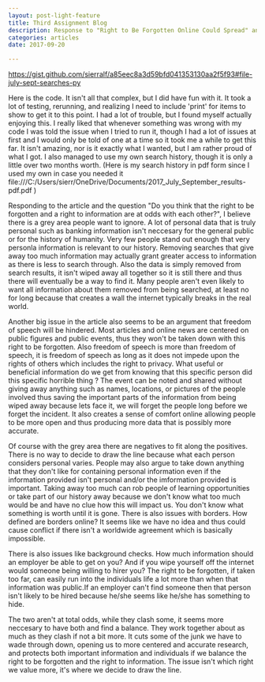 ```yaml
---
layout: post-light-feature
title: Third Assignment Blog
description: Response to "Right to Be Forgotten Online Could Spread" and code.
categories: articles
date: 2017-09-20

---
```


https://gist.github.com/sierralf/a85eec8a3d59bfd041353130aa2f5f93#file-july-sept-searches-py

Here is the code. It isn't all that complex, but I did have fun with it. It took a lot of testing, rerunning, and realizing I need to include 'print' for items to show to get it to this point. I had a lot of trouble, but I found myself actually enjoying this. I really liked that whenever something was wrong with my code I was told the issue when I tried to run it, though I had a lot of issues at first and I would only be told of one at a time so it took me a while to get this far. It isn't amazing, nor is it exactly what I wanted, but I am rather proud of what I got. I also managed to use my own search history, though it is only a little over two months worth. 
(Here is my search history in pdf form since I used my own in case you needed it file:///C:/Users/sierr/OneDrive/Documents/2017_July_September_results-pdf.pdf )

Responding to the article and the question "Do you think that the right to be forgotten and a right to information are at odds with each other?", I believe there is a grey area people want to ignore. A lot of personal data that is truly personal such as banking information isn't neccesary for the general public or for the history of humanity. Very few people stand out enough that very personla information is relevant to our history. Removing searches that give away too much information may actually grant greater access to information as there is less to search through. Also the data is simply removed from search results, it isn't wiped away all together so it is still there and thus there will eventually be a way to find it. Many people aren't even likely to want all information about them removed from being searched, at least no for long because that creates a wall the internet typically breaks in the real world. 

Another big issue in the article also seems to be an argument that freedom of speech will be hindered. Most articles and online news are centered on public figures and public events, thus they won't be taken down with this right to be forgotten. Also freedom of speech is more than freedom of speech, it is freedom of speech as long as it does not impede upon the rights of others which includes the right to privacy. What useful or beneficial information do we get from knowing that this specific person did this specific horrible thing ? The event can be noted and shared without giving away anything such as names, locations, or pictures of the people involved thus saving the important parts of the information from being wiped away because lets face it, we will forget the people long before we forget the incident. It also creates a sense of comfort online allowing people to be more open and thus producing more data that is possibly more accurate. 

Of course with the grey area there are negatives to fit along the positives. There is no way to decide to draw the line because what each person considers personal varies. People may also argue to take down anything that they don't like for containing personal information even if the information provided isn't personal and/or the imformation provided is important. Taking away too much can rob people of learning opportunities or take part of our history away because we don't know what too much would be and have no clue how this will impact us. You don't know what something is worth until it is gone. There is also issues with borders. How defined are borders online? It seems like we have no idea and thus could cause conflict if there isn't a worldwide agreement which is basically impossible. 

There is also issues like background checks. How much information should an employer be able to get on you? And if you wipe yourself off the internet would someone being willing to hirer you? The right to be forgotten, if taken too far, can easily run into the individuals life a lot more than when that information was public.If an employer can't find someone then that person isn't likely to be hired because he/she seems like he/she has something to hide.

The two aren't at total odds, while they clash some, it seems more neccesary to have both and find a balance. They work together about as much as they clash if not a bit more.  It cuts some of the junk we have to wade through down, opening us to more centered and accurate research, and protects both important information and individuals if we balance the right to be forgotten and the right to information. The issue isn't which right we value more, it's where we decide to draw the line. 
